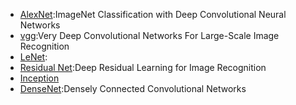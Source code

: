 - [AlexNet](https://papers.nips.cc/paper/4824-imagenet-classification-with-deep-convolutional-neural-networks.pdf "悬停显示"):ImageNet Classification with Deep Convolutional Neural Networks    
- [vgg](https://arxiv.org/pdf/1409.1556.pdf "悬停显示"):Very Deep Convolutional Networks For Large-Scale Image Recognition    
- [LeNet](https://arxiv.org/pdf/1409.4842.pdf "悬停显示"):  
- [Residual Net](https://arxiv.org/pdf/1512.03385.pdf "悬停显示"):Deep Residual Learning for Image Recognition  
- [Inception](https://arxiv.org/pdf/1602.07261.pdf "悬停显示")  
- [DenseNet](https://arxiv.org/pdf/1608.06993.pdf "悬停显示"):Densely Connected Convolutional Networks    

